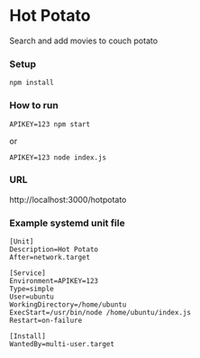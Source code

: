 # Hot Potato

Search and add movies to couch potato

### Setup

```
npm install
```

### How to run

```
APIKEY=123 npm start
```

or

```
APIKEY=123 node index.js
```

### URL

http://localhost:3000/hotpotato

### Example systemd unit file

```
[Unit]
Description=Hot Potato
After=network.target

[Service]
Environment=APIKEY=123
Type=simple
User=ubuntu
WorkingDirectory=/home/ubuntu
ExecStart=/usr/bin/node /home/ubuntu/index.js
Restart=on-failure

[Install]
WantedBy=multi-user.target
```